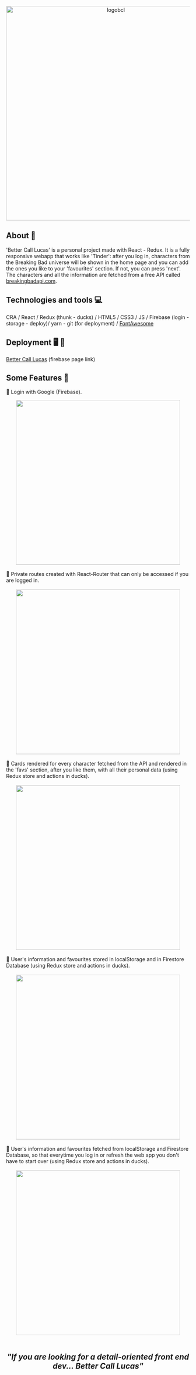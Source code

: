 <div align="center">
<img width="586" alt="logobcl" src="https://user-images.githubusercontent.com/87493125/137629834-bdbcc3da-e016-4600-9a13-bed2788d16bc.png">

</div>

## About 📝
'Better Call Lucas' is a personal project made with React - Redux. It is a fully responsive webapp that works like 'Tinder': after you log in, characters from the Breaking Bad universe will be shown in the home page and you can add the ones you like to your 'favourites' section. If not, you can press 'next'. The characters and all the information are fetched from a free API called <a href="https://www.breakingbadapi.com/">breakingbadapi.com</a>.  

## Technologies and tools :computer:
CRA / React / Redux (thunk - ducks) / HTML5 / CSS3 / JS / Firebase (login - storage - deploy)/ yarn - git (for deployment) / <a href="https://fontawesome.com/">FontAwesome</a>

## Deployment 🖥️ 📲
<a href="https://bettercalllucas-af50c.web.app/">Better Call Lucas</a> (firebase page link)

## Some Features 🔧
📌 Login with Google (Firebase). <br> 
<div align="center">
<img width="450" src="https://user-images.githubusercontent.com/87493125/137630979-d016d7a6-6d2b-4ff8-b978-078158f1859e.gif">
</div>

<br>
📌 Private routes created with React-Router that can only be accessed if you are logged in. <br><br>
<div align="center">
<img width="450" src="https://user-images.githubusercontent.com/87493125/137631301-5ec18722-a42a-4d4b-afb5-e319f76c1bb2.gif">
</div>
<br>
📌 Cards rendered for every character fetched from the API and rendered in the 'favs' section, after you like them, with all their personal data (using Redux store and actions in ducks). <br><br>
<div align="center">
<img width="450" src="https://user-images.githubusercontent.com/87493125/137632443-f2f0ee23-0e43-4344-99a4-48a073328277.gif">
</div>
<br>
📌 User's information and favourites stored in localStorage and in Firestore Database (using Redux store and actions in ducks). <br><br>
<div align="center">
<img width="450" src="https://user-images.githubusercontent.com/87493125/137633199-3969fcaa-bde2-424a-be86-308bc3d4ed9d.gif">
</div>
<br>
📌 User's information and favourites fetched from localStorage and Firestore Database, so that everytime you log in or refresh the web app you don't have to start over (using Redux store and actions in ducks).<br><br>
<div align="center">
<img width="450" src="https://user-images.githubusercontent.com/87493125/137633335-d55a2ec3-b998-4f4b-b9ce-24f2ff9a9560.gif">
</div>
<br>

<div align="center">
  <h2><i>"If you are looking for a detail-oriented front end dev... Better Call Lucas"</i></h2>
</div>

